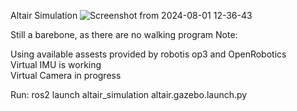 Altair Simulation
![Screenshot from 2024-08-01 12-36-43](https://github.com/user-attachments/assets/060fcf49-50ad-46cb-b626-55486e6ed975)

Still a barebone, as there are no walking program
Note: 

Using available assests provided by robotis op3 and OpenRobotics \
Virtual IMU is working \
Virtual Camera in progress

Run:
ros2 launch altair_simulation altair.gazebo.launch.py
